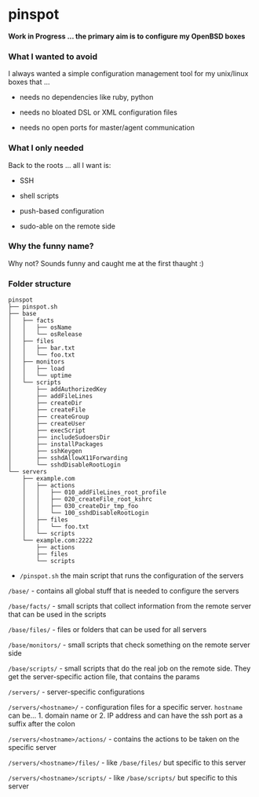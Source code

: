 # pinspot

**Work in Progress ... the primary aim is to configure my OpenBSD boxes**

### What I wanted to avoid

I always wanted a simple configuration management tool for my unix/linux boxes that ...

* needs no dependencies like ruby, python

* needs no bloated DSL or XML configuration files

* needs no open ports for master/agent communication

### What I only needed

Back to the roots ... all I want is:

* SSH

* shell scripts

* push-based configuration

* sudo-able on the remote side

### Why the funny name?

Why not? Sounds funny and caught me at the first thaught :)

### Folder structure

```Shell
pinspot
├── pinspot.sh
├── base
│   ├── facts
│   │   ├── osName
│   │   └── osRelease
│   ├── files
│   │   ├── bar.txt
│   │   └── foo.txt
│   ├── monitors
│   │   ├── load
│   │   └── uptime
│   └── scripts
│       ├── addAuthorizedKey
│       ├── addFileLines
│       ├── createDir
│       ├── createFile
│       ├── createGroup
│       ├── createUser
│       ├── execScript
│       ├── includeSudoersDir
│       ├── installPackages
│       ├── sshKeygen
│       ├── sshdAllowX11Forwarding
│       └── sshdDisableRootLogin
└── servers
    ├── example.com
    │   ├── actions
    │   │   ├── 010_addFileLines_root_profile
    │   │   ├── 020_createFile_root_kshrc
    │   │   ├── 030_createDir_tmp_foo
    │   │   └── 100_sshdDisableRootLogin
    │   ├── files
    │   │   └── foo.txt
    │   └── scripts
    └── example.com:2222
        ├── actions
        ├── files
        └── scripts
```

* `/pinspot.sh`
the main script that runs the configuration of the servers

`/base/` - contains all global stuff that is needed to configure the servers

`/base/facts/` - small scripts that collect information from the remote server that can be used in the scripts

`/base/files/` - files or folders that can be used for all servers

`/base/monitors/` - small scripts that check something on the remote server side

`/base/scripts/` - small scripts that do the real job on the remote side. They get the server-specific action file, that contains the params

`/servers/` - server-specific configurations

`/servers/<hostname>/` - configuration files for a specific server. `hostname` can be... 1. domain name or 2. IP address and can have the ssh port as a suffix after the colon

`/servers/<hostname>/actions/` - contains the actions to be taken on the specific server

`/servers/<hostname>/files/` - like `/base/files/` but specific to this server

`/servers/<hostname>/scripts/` - like `/base/scripts/` but specific to this server

